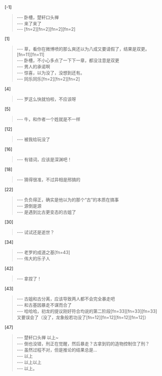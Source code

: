 
[-1] 
>--- 卧槽，楚轩口头禅<br>
>--- 来了来了<br>
>--- [fn=2][fn=2][fn=2][fn=2]<br>

[1] 
>--- 草，看你在微博喷的那么爽还以为八成又要请假了，结果是双更。[fn=11][fn=11]<br>
>--- 卧槽，不小心多点了一下下一章，都没注意是双更<br>
>--- 男人的承诺啊<br>
>--- 惊喜，以为没了，没想到还有。<br>
>--- 同乐同乐[fn=2][fn=2][fn=2]<br>

[4] 
>--- 罗这么快就怕啦，不应该呀<br>

[5] 
>--- 牛，和作者一个姓就是不一样<br>

[12] 
>--- 被我给玩没了<br>

[16] 
>--- 有错词，应该是深渊吧！<br>

[18] 
>--- 猜得很准，不过异相是邢搞的<br>

[22] 
>--- 负负得正，确实是他以为的那个“古”的本质在搞事<br>
>--- 源倒是源<br>
>--- 是遇到比古更变态的古姐了<br>

[30] 
>--- 试试还是逝世？<br>

[34] 
>--- 老罗的成道之基[fn=43]<br>
>--- 伟大的乐子人<br>

[42] 
>--- 拿捏了！<br>

[43] 
>--- 古姐和古分离，应该导致两人都不会完全暴走吧<br>
>--- 和古基因暴走不谋而合了<br>
>--- 哈哈哈，初龙的提议刚好符合均说的第二阶段[fn=33][fn=33][fn=33]又要误会了（没了，龙象般若功没了[fn=12][fn=12][fn=12][fn=12]）<br>

[47] 
>--- 楚轩口头禅
以上~<br>
>--- 倒也没错，刑正在觉醒，然后暴走？古拿到钧的造物控制住了刑？<br>
>--- 虽然过程不对，但是推论的结果总是…<br>
>--- 以上<br>
>--- 以上以上<br>
>--- 以上。<br>
